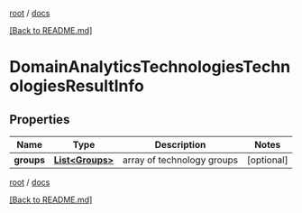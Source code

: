 [root](./../ "root") / [docs](./ "docs")

[[Back to README.md]](./../README.md "[Back to README.md]")

# DomainAnalyticsTechnologiesTechnologiesResultInfo

## Properties

| Name | Type | Description | Notes |
|------------ | ------------- | ------------- | -------------|
|**groups** | [**List&lt;Groups&gt;**](Groups.md) | array of technology groups |  [optional] |

[root](./../ "root") / [docs](./ "docs")

[[Back to README.md]](./../README.md "[Back to README.md]")